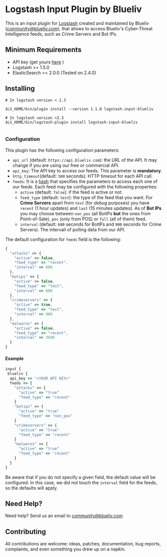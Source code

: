 # Logstash Input Plugin by Blueliv

This is an input plugin for [Logstash](https://github.com/elasticsearch/logstash) created and maintained by Blueliv (community@blueliv.com), that allows to access Blueliv's Cyber-Threat Intelligence feeds, such as Crime Servers and Bot IPs.

## Minimum Requirements

* API key (get yours [here](https://community.blueliv.com) )
* Logstash >= 1.5.0
* ElasticSearch >= 2.0.0 (Tested on 2.4.0)

## Installing

```
# In logstash version < 2.3

$LS_HOME/bin/plugin install --version 1.1.0 logstash-input-blueliv

# In logstash version >2.3
$LS_HOME/bin/logstash-plugin install logstash-input-blueliv


```

### Configuration

This plugin has the following configuration parameters:

+ ``api_url`` (default: ``https://api.blueliv.com``): the URL of the API. It may change if you are using our free or commercial API.
+ ``api_key``: The API key to access our feeds. This parameter is **mandatory**.
+ ``http_timeout``(default: ``500`` seconds): HTTP timeout for each API call.
+ ``feeds``: It is a [hash](http://ruby-doc.org/core-1.9.3/Hash.html) that specifies the parameters to access each one of our feeds. Each feed may be configured with the following properties:
    + ``active`` (default: ``false``): if the feed is active or not.
    + ``feed_type`` (default: ``test``): the type of the feed that you want. For **Crime Servers** apart from ``test`` (for _debug_ purposes) you have ``recent`` (1 hour updates) and ``last`` (15 minutes updates). As of **Bot IPs** you may choose between ``non_pos`` (all BotIPs **but** the ones from Point-of-Sale), ``pos`` (only from POS)  or ``full`` (all of them) feed.
    + ``interval`` (default: ``600`` seconds for BotIPs and ``900`` seconds for Crime Servers). The intervall of polling data from our API.

The default configuration for ``feeds`` field is the following:
```javascript
{
  "attacks" => {
    "active" => false,
    "feed_type" => "recent",
    "interval" => 600
  },
  "botips" => {
    "active" => false,
    "feed_type" => "test",
    "interval" => 600
  },
  "crimeservers" => {
    "active" => true,
    "feed_type" => "test",
    "interval" => 900
  },
  "malwares" => {
    "active" => false,
    "feed_type" => "recent",
    "interval" => 3600
  }
}
```


#### Example

```javascript
input {
 blueliv {
  api_key => "<YOUR API KEY>"
  feeds => {
    "attacks" => {
      "active" => "true"
      "feed_type" => "recent"
    }
    "botips" => {
      "active" => "true"
      "feed_type" => "non_pos"
    }
    "crimeservers" => {
      "active" => "true"
      "feed_type" => "recent"
    }
    "malwares" => {
      "active" => "true"
      "feed_type" => "recent"
    }
  }
}
```

Be aware that if you do not specify a given field, the default value will be configured. In this case, we did not touch the ``interval`` field for the feeds, so the defaults will apply.

## Need Help?

Need help? Send us an email to community@blueliv.com

## Contributing

All contributions are welcome: ideas, patches, documentation, bug reports, complaints, and even something you drew up on a napkin.

